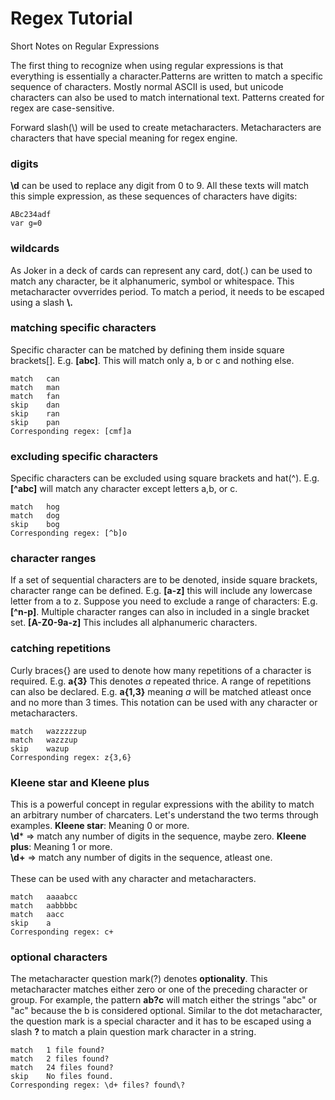 # Regex Tutorial
Short Notes on Regular Expressions

The first thing to recognize when using regular expressions is that everything is essentially a character.Patterns are written to match a specific sequence of characters. Mostly normal ASCII is used, but unicode characters can also be used to match international text. Patterns created for regex are case-sensitive.<br>

Forward slash(\\) will be used to create metacharacters. Metacharacters are characters that have special meaning for regex engine.
### digits
**\d** can be used to replace any digit from 0 to 9.
All these texts will match this simple expression, as these sequences of characters have digits:
```text
ABc234adf
var g=0
```

### wildcards
As Joker in a deck of cards can represent any card, dot(.) can be used to match any character, be it alphanumeric, symbol or whitespace. This metacharacter ovverrides period. To match a period, it needs to be escaped using a slash **\\.** 

### matching specific characters
Specific character can be matched by defining them inside square brackets[]. E.g. **[abc]**. This will match only a, b or c and nothing else.
```text
match 	can 	
match 	man 	
match 	fan 	
skip 	dan 	
skip 	ran 	
skip 	pan
Corresponding regex: [cmf]a
```

### excluding specific characters
Specific characters can be excluded using square brackets and hat(^). E.g. **[^abc]** will match any character except letters a,b, or c.
```text
match 	hog 	
match 	dog 	
skip 	bog
Corresponding regex: [^b]o
```

### character ranges
If a set of sequential characters are to be denoted, inside square brackets, character range can be defined. E.g. **[a-z]** this will include any lowercase letter from a to z. Suppose you need to exclude a range of characters: E.g. **[^n-p]**. Multiple character ranges can also in included in a single bracket set. **[A-Z0-9a-z]** This includes all alphanumeric characters.

### catching repetitions
Curly braces{} are used to denote how many repetitions of a character is required. E.g. **a{3}** This denotes _a_ repeated thrice. A range of repetitions can also be declared. E.g. **a{1,3}** meaning _a_ will be matched atleast once and no more than 3 times. This notation can be used with any character or metacharacters.
```text
match 	wazzzzzup
match 	wazzzup
skip 	wazup
Corresponding regex: z{3,6}
```

### Kleene star and Kleene plus
This is a powerful concept in regular expressions with the ability to match an arbitrary number of charcaters. Let's understand the two terms through examples.
**Kleene star**: Meaning 0 or more. <br>
**\d*** => match any number of digits in the sequence, maybe zero.
**Kleene plus**: Meaning 1 or more. <br>
**\d+** => match any number of digits in the sequence, atleast one.<br><br>
These can be used with any character and metacharacters.
```text
match 	aaaabcc
match 	aabbbbc
match 	aacc
skip 	a
Corresponding regex: c+
```
### optional characters
The metacharacter question mark(?) denotes **optionality**. This metacharacter matches either zero or one of the preceding character or group. For example, the pattern **ab?c** will match either the strings "abc" or "ac" because the b is considered optional. Similar to the dot metacharacter, the question mark is a special character and it has to be escaped using a slash **\?** to match a plain question mark character in a string.
```text
match 	1 file found?
match 	2 files found?
match 	24 files found?
skip 	No files found.
Corresponding regex: \d+ files? found\?
```
